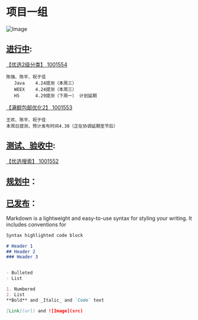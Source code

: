 # 项目一组


![Image](https://potholing.github.io/plan/plan.png)

## [进行中](https://potholing.github.io/plan):

[【优选2级分类】 1001554](https://potholing.github.io/plan/1001554/index.html)
 ```
 陈强、陈平、祝子佳
    Java    4.24提测（本周三）
    WEEX    4.24提测（本周三）
    H5      4.29提测（下周一） 计划延期
```    

[【满额包邮优化2】 1001553](https://potholing.github.io/plan/1001553/index.html)
 ```
 王欢、陈平、祝子佳
 本周日提测，预计发布时间4.30（正在协调延期至节后）
```   

## [测试、验收中](https://potholing.github.io/plan):

[【优选搜索】 1001552](https://potholing.github.io/plan/1001552/index.html)


## [规划中](https://potholing.github.io/plan)：



## [已发布](https://potholing.github.io/plan)：


Markdown is a lightweight and easy-to-use syntax for styling your writing. It includes conventions for

```markdown
Syntax highlighted code block

# Header 1
## Header 2
### Header 3


- Bulleted
- List

1. Numbered
2. List
**Bold** and _Italic_ and `Code` text

[Link](url) and ![Image](src)
```
